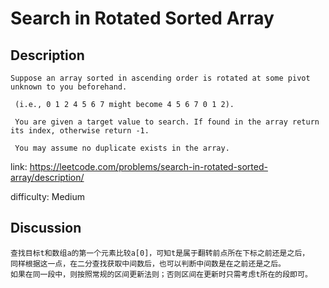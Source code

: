 # Search in Rotated Sorted Array

## Description

```
Suppose an array sorted in ascending order is rotated at some pivot unknown to you beforehand.

 (i.e., 0 1 2 4 5 6 7 might become 4 5 6 7 0 1 2).

 You are given a target value to search. If found in the array return its index, otherwise return -1.

 You may assume no duplicate exists in the array.
```

link: https://leetcode.com/problems/search-in-rotated-sorted-array/description/

difficulty: Medium

## Discussion

```
查找目标t和数组a的第一个元素比较a[0]，可知t是属于翻转前点所在下标之前还是之后，
同样根据这一点，在二分查找获取中间数后，也可以判断中间数是在之前还是之后。
如果在同一段中，则按照常规的区间更新法则；否则区间在更新时只需考虑t所在的段即可。
```